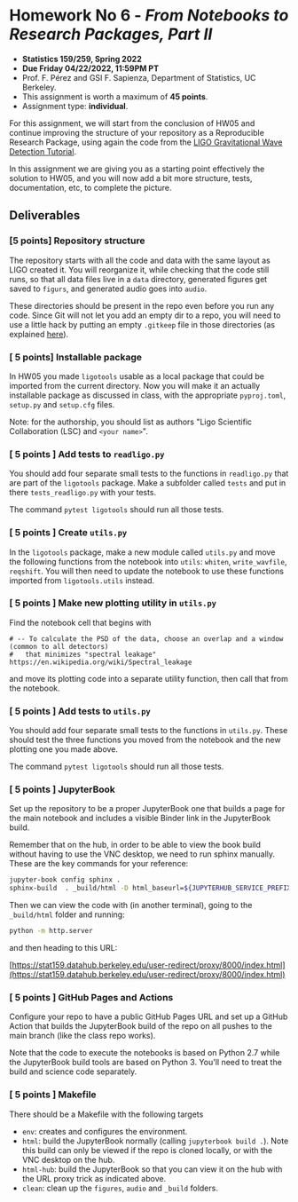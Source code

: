 # Homework No 6 - _From Notebooks to Research Packages, Part II_

* **Statistics 159/259, Spring 2022**
* **Due Friday 04/22/2022, 11:59PM PT**
* Prof. F. Pérez and GSI F. Sapienza, Department of Statistics, UC Berkeley.
* This assignment is worth a maximum of **45 points**.
* Assignment type: **individual**.

For this assignment, we will start from the conclusion of HW05 and continue improving the structure of your repository as a Reproducible Research Package, using again the code from the [LIGO Gravitational Wave Detection Tutorial](https://github.com/losc-tutorial/LOSC_Event_tutorial).

In this assignment we are giving you as a starting point effectively the solution to HW05, and you will now add a bit more structure, tests, documentation, etc, to complete the picture.

## Deliverables

### [5 points] Repository structure

The repository starts with all the code and data with the same layout as LIGO created it. You will reorganize it, while checking that the code still runs, so that all data files live in a `data` directory, generated figures get saved to `figurs`, and generated audio goes into `audio`.  

These directories should be present in the repo even before you run any code. Since Git will not let you add an empty dir to a repo, you will need to use a little hack by putting an empty `.gitkeep` file in those directories (as explained [here](https://www.theserverside.com/blog/Coffee-Talk-Java-News-Stories-and-Opinions/gitkeep-push-empty-folders-git-commit)). 

### [ 5 points] Installable package

In HW05 you made `ligotools` usable as a local package that could be imported from the current directory. Now you will make it an actually installable package as discussed in class, with the appropriate `pyproj.toml`, `setup.py` and `setup.cfg` files. 

Note: for the authorship, you should list as authors "Ligo Scientific Collaboration (LSC) and `<your name>`".

### [ 5 points ] Add tests to `readligo.py`

You should add four separate small tests to the functions in `readligo.py` that are part of the `ligotools` package.  Make a subfolder called `tests` and put in there `tests_readligo.py` with your tests.

The command `pytest ligotools` should run all those tests.

### [ 5 points ] Create `utils.py`

In the `ligotools` package, make a new module called `utils.py` and move the following functions from the notebook into `utils`: `whiten`, `write_wavfile`, `reqshift`. You will then need to update the notebook to use these functions imported from `ligotools.utils` instead.

### [ 5 points ] Make new plotting utility in `utils.py`

Find the notebook cell that begins with

```
# -- To calculate the PSD of the data, choose an overlap and a window (common to all detectors)
#   that minimizes "spectral leakage" https://en.wikipedia.org/wiki/Spectral_leakage
```

and move its plotting code into a separate utility function, then call that from the notebook.

### [ 5 points ] Add tests to `utils.py`

You should add four separate small tests to the functions in `utils.py`. These should test the three functions you moved from the notebook and the new plotting one you made above.

The command `pytest ligotools` should run all those tests.

### [ 5 points ] JupyterBook

Set up the repository to be a proper JupyterBook one that builds a page for the main notebook and includes a visible Binder link in the JupyterBook build.

Remember that on the hub, in order to be able to view the book build without having to use the VNC desktop, we need to run sphinx manually. These are the key commands for your reference:

```bash
jupyter-book config sphinx .
sphinx-build  . _build/html -D html_baseurl=${JUPYTERHUB_SERVICE_PREFIX}/proxy/absolute/8000
```

Then we can view the code with (in another terminal), going to the `_build/html` folder and running:

```bash
python -m http.server
```

and then heading to this URL:

[https://stat159.datahub.berkeley.edu/user-redirect/proxy/8000/index.html](https://stat159.datahub.berkeley.edu/user-redirect/proxy/8000/index.html)


### [ 5 points ] GitHub Pages and Actions

Configure your repo to have a public GitHub Pages URL and set up a GitHub Action that builds the JupyterBook build of the repo on all pushes to the main branch (like the class repo works).

Note that the code to execute the notebooks is based on Python 2.7 while the JupyterBook build tools are based on Python 3. You'll need to treat the build and science code separately.

### [ 5 points ] Makefile

There should be a Makefile with the following targets

- `env`: creates and configures the environment.
- `html`: build the JupyterBook normally (calling `jupyterbook build .`). Note this build can only be viewed if the repo is cloned locally, or with the VNC desktop on the hub.
- `html-hub`: build the JupyterBook so that you can view it on the hub with the URL proxy trick as indicated above.
- `clean`: clean up the `figures`, `audio`  and `_build` folders.